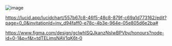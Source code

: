![image](https://github.com/user-attachments/assets/059163b9-08fd-4406-bc12-47b1942844c6)

https://lucid.app/lucidchart/557b67c8-46f5-48c8-879f-c69a1d773162/edit?page=0_0&invitationId=inv_d94faff0-e78c-4b3e-964e-05e805d6e2ba#

https://www.figma.com/design/gclwhlSQJkanzNsIwBPVby/honours?node-id=0-1&p=f&t=tdTELimsNAV1qK6t-0
